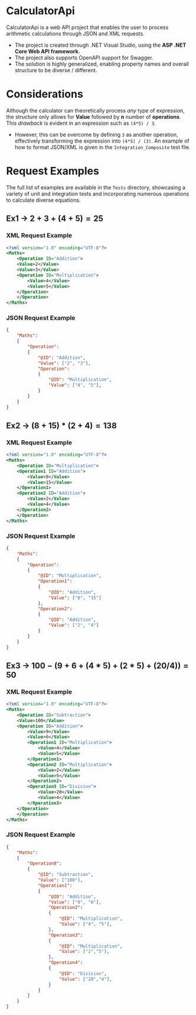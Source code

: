 # CalculatorApi
CalculatorApi is a web API project that enables the user to process arithmetic calculations through JSON and XML requests.
- The project is created through .NET Visual Studio, using the **ASP .NET Core Web API framework.**
- The project also supports OpenAPI support for Swagger.
- The solution is highly generalized, enabling property names and overall structure to be diverse / different.
# Considerations
Although the calculator can theoretically process *any* type of expression, the structure only allows for **Value** followed by **n** number of **operations**. This *drawback* is evident in an expression such as `(4*5) / 3`.
- However, this can be overcome by defining `3` as another operation, effectively transforming the expression into `(4*5) / (3)`. An example of how to format JSON/XML is given in the `Integration_Composite` test file.
# Request Examples
The full list of examples are available in the `Tests` directory, showcasing a variety of unit and integration tests and incorporating numerous operations to calculate diverse equations.

## Ex1 → $2 + 3 + (4 + 5) = 25$

### XML Request Example
```xml
<?xml version="1.0" encoding="UTF-8"?>
<Maths>
    <Operation ID="Addition">
    <Value>2</Value>
    <Value>3</Value>
    <Operation ID="Multiplication">
        <Value>4</Value>
        <Value>5</Value>
    </Operation>
    </Operation>
</Maths>
```

### JSON Request Example
```json
{
    "Maths": 
    {
        "Operation": 
        {
            "@ID": "Addition",
            "Value": ["2", "3"],
            "Operation": 
            {
                "@ID": "Multiplication",
                "Value": ["4", "5"],
            }
        }
    }
}
```

## Ex2 → $(8 + 15) * (2 + 4) = 138$

### XML Request Example

```xml
<?xml version="1.0" encoding="UTF-8"?>
<Maths>
    <Operation ID="Multiplication">
    <Operation1 ID="Addition">
        <Value>8</Value>
        <Value>15</Value>
    </Operation1>
    <Operation2 ID="Addition">
        <Value>2</Value>
        <Value>4</Value>
    </Operation2>
    </Operation>
</Maths>
```

### JSON Request Example

```json
{
    "Maths": 
    {
        "Operation": 
        {
            "@ID": "Multiplication",
            "Operation1": 
            {
                "@ID": "Addition",
                "Value": ["8", "15"]
            },
            "Operation2": 
            {
                "@ID": "Addition",
                "Value": ["2", "4"]
            }
        }
    }
}
```

## Ex3 → $100 - (9 + 6 + (4 * 5) + (2 * 5) + (20 / 4)) = 50$

### XML Request Example
```xml
<?xml version="1.0" encoding="UTF-8"?>
<Maths>
    <Operation ID="Subtraction">
    <Value>100</Value>
    <Operation ID="Addition">
        <Value>9</Value>
        <Value>6</Value>
        <Operation1 ID="Multiplication">
            <Value>4</Value>
            <Value>5</Value>
        </Operation1>
        <Operation2 ID="Multiplication">
            <Value>2</Value>
            <Value>5</Value>
        </Operation2>
        <Operation3 ID="Division">
            <Value>20</Value>
            <Value>4</Value>
        </Operation3>
    </Operation>
    </Operation>
</Maths>
```

### JSON Request Example
```json
{
    "Maths": 
    {
        "Operation0":
        {
            "@ID": "Subtraction",
            "Value": ["100"],
            "Operation1": 
            {
                "@ID": "Addition",
                "Value": ["9", "6"],
                "Operation2": 
                {
                    "@ID": "Multiplication",
                    "Value": ["4", "5"],
                },
                "Operation3": 
                {
                    "@ID": "Multiplication",
                    "Value": ["2","5"],
                },
                "Operation4": 
                {
                    "@ID": "Division",
                    "Value": ["20","4"],
                }
            }
        }
    }
}
```
